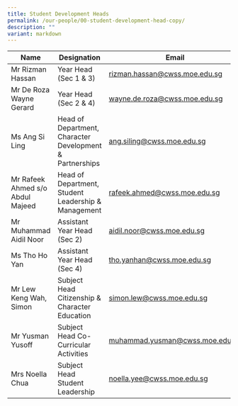 ```yaml
---
title: Student Development Heads
permalink: /our-people/00-student-development-head-copy/
description: ""
variant: markdown
---
```

| Name | Designation | Email |
| -------- | -------- | -------- |
| Mr Rizman Hassan | Year Head (Sec 1 & 3) |[rizman.hassan@cwss.moe.edu.sg](mailto:rizman.hassan@cwss.moe.edu.sg) |
| Mr De Roza Wayne Gerard | Year Head (Sec 2 & 4) | [wayne.de.roza@cwss.moe.edu.sg](mailto:wayne.de.roza@cwss.moe.edu.sg) |
| Ms Ang Si Ling | Head of Department, Character Development &  Partnerships | [ang.siling@cwss.moe.edu.sg](mailto:ang.siling@cwss.moe.edu.sg) |
| Mr Rafeek Ahmed s/o Abdul Majeed | Head of Department, Student Leadership & Management| [rafeek.ahmed@cwss.moe.edu.sg](mailto:rafeek.ahmed@cwss.moe.edu.sg) |
| Mr Muhammad Aidil Noor | Assistant Year Head (Sec 2) | [aidil.noor@cwss.moe.edu.sg](mailto:aidil.noor@cwss.moe.edu.sg) |
| Ms Tho Ho Yan | Assistant Year Head (Sec 4) | [tho.yanhan@cwss.moe.edu.sg](mailto:tho.yanhan@cwss.moe.edu.sg)  |
| Mr Lew Keng Wah, Simon | Subject Head Citizenship & Character Education    | [simon.lew@cwss.moe.edu.sg](mailto:simon.lew@cwss.moe.edu.sg) |
| Mr Yusman Yusoff | Subject Head Co-Curricular Activities | [muhammad.yusman@cwss.moe.edu.sg](mailto:muhammad.yusman@cwss.moe.edu.sg) |
| Mrs Noella Chua | Subject Head Student Leadership | [noella.yee@cwss.moe.edu.sg](mailto:noella.yee@cwss.moe.edu.sg) |